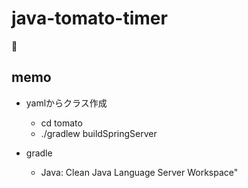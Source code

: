 # java-tomato-timer
🍅

## memo

- yamlからクラス作成
  - cd tomato
  - ./gradlew buildSpringServer

- gradle
  - Java: Clean Java Language Server Workspace"
